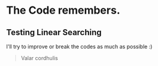# The Code remembers.
## Testing Linear Searching

I'll try to improve or break the codes as much as possible :)

> Valar cordhulis